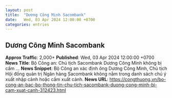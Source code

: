 ```yaml
---
layout: post
title:  "Dương Công Minh Sacombank"
date:   Wed, 03 Apr 2024 12:00:00 +0700
categories: entries
---
```

## Dương Công Minh Sacombank
**Approx Traffic**: 2,000+
**Published**: Wed, 03 Apr 2024 12:00:00 +0700
**News Title**: Bộ Công an: Chủ tịch Sacombank Dương Công Minh không bị cấm ...
**News Snippet**: Bộ Công an xác định ông Dương Công Minh, Chủ tịch Hội đồng quản trị Ngân hàng Sacombank không nằm trong danh sách chú ý xuất nhập cảnh hoặc cấm xuất cảnh.
**News URL**: https://congthuong.vn/bo-cong-an-bac-bo-thong-tin-chu-tich-sacombank-duong-cong-minh-bi-cam-xuat-canh-312423.html
